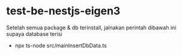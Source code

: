 # test-be-nestjs-eigen3

Setelah semua package & db terinstall, jalnakan perintah dibawah ini supaya database terisi

- npx ts-node src/mainInsertDbData.ts